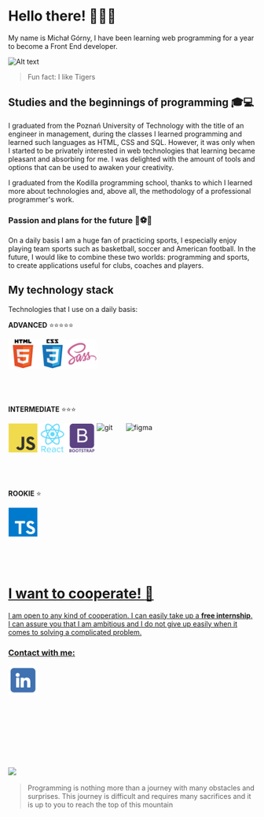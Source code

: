 # Hello there! :wave::wave::wave:

My name is Michał Górny, I have been learning web programming for a year to become a Front End developer.

![Alt text](https://media.giphy.com/media/aOVFXRGUqu1hK/giphy.gif)

> Fun fact: I like Tigers

## Studies and the beginnings of programming :mortar_board::computer:

I graduated from the Poznań University of Technology with the title of an engineer in management, during the classes I learned programming and learned such languages as HTML, CSS and SQL. However, it was only when I started to be privately interested in web technologies that learning became pleasant and absorbing for me. I was delighted with the amount of tools and options that can be used to awaken your creativity.

I graduated from the Kodilla programming school, thanks to which I learned more about technologies and, above all, the methodology of a professional programmer's work.

### Passion and plans for the future :basketball::soccer::football:

On a daily basis I am a huge fan of practicing sports, I especially enjoy playing team sports such as basketball, soccer and American football.
In the future, I would like to combine these two worlds: programming and sports, to create applications useful for clubs, coaches and players.

## My technology stack

Technologies that I use on a daily basis:

**ADVANCED** :star::star::star::star::star:

<img align="left" src="https://raw.githubusercontent.com/devicons/devicon/master/icons/html5/html5-original-wordmark.svg" alt="html5" width="60" height="60"/>
<img align="left" src="https://raw.githubusercontent.com/devicons/devicon/master/icons/css3/css3-original-wordmark.svg" alt="css3" width="60" height="60"/>
<a href="https://sass-lang.com" target="_blank"> 
<img align="left" src="https://raw.githubusercontent.com/devicons/devicon/master/icons/sass/sass-original.svg" alt="sass" width="60" height="60"/> </a>

</br>
</br>
</br>
</br>
</br>
</br>
</br>

**INTERMEDIATE** :star::star::star:

<a href="https://developer.mozilla.org/en-US/docs/Web/JavaScript" target="_blank"> <img align="left" src="https://raw.githubusercontent.com/devicons/devicon/master/icons/javascript/javascript-original.svg" alt="javascript" width="60" height="60"/> </a>

<a href="https://reactjs.org/" target="_blank"> <img align="left" src="https://raw.githubusercontent.com/devicons/devicon/master/icons/react/react-original-wordmark.svg" alt="react" width="60" height="60"/> </a>
<a href="https://getbootstrap.com" target="_blank"> <img align="left" src="https://raw.githubusercontent.com/devicons/devicon/master/icons/bootstrap/bootstrap-plain-wordmark.svg"        alt="bootstrap" width="60" height="60"/> </a> <a href="https://www.w3schools.com/css/" target="_blank">
<a href="https://git-scm.com/" target="_blank"> <img align="left" src="https://www.vectorlogo.zone/logos/git-scm/git-scm-icon.svg" alt="git" width="60" height="60"/> </a> <a href="https://www.w3.org/html/" target="_blank">

<a href="https://www.figma.com/" target="_blank"> <img align="left" src="https://www.vectorlogo.zone/logos/figma/figma-icon.svg" alt="figma" width="60" height="60"/> </a>

</br>
</br>
</br>
</br>
</br>
</br>
</br>


**ROOKIE** :star:


<a href="https://www.typescriptlang.org/" target="_blank"> <img align="left" src="https://raw.githubusercontent.com/devicons/devicon/master/icons/typescript/typescript-original.svg" alt="typescript" width="60" height="60"/>
  
</br>
</br>
</br>
</br>
</br>
</br>
</br>

# I want to cooperate! :handshake:

I am open to any kind of cooperation. I can easily take up a **free internship**. I can assure you that I am ambitious and I do not give up easily when it comes to solving a complicated problem.

<h3 align="left">Contact with me:</h3>
<p align="left">
<a href="https://www.linkedin.com/in/micha%c5%82-g%c3%b3rny-5849b7193/" target="blank"><img align="center" src="images/linkedin-icon2.png" alt="https://www.linkedin.com/in/michał-górny-5849b7193/" height="60" width="60" /></a>
</p>

</br>
</br>
</br>
</br>
</br>
</br>
</br>

![](https://www.testergier.pl/wp-content/uploads/2020/04/Journey-PS3.jpg)

> Programming is nothing more than a journey with many obstacles and surprises. This journey is difficult and requires many sacrifices and it is up to you to reach the top of this mountain
